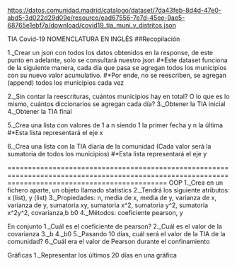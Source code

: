https://datos.comunidad.madrid/catalogo/dataset/7da43feb-8d4d-47e0-abd5-3d022d29d09e/resource/ead67556-7e7d-45ee-9ae5-68765e1ebf7a/download/covid19_tia_muni_y_distritos.json

TIA Covid-19
NOMENCLATURA EN INGLÉS
##Recopilación

1._Crear un json con todos los datos obtenidos en la response, de este punto en adelante, solo se consultará nuestro json
    #*Este dataset funciona de la siguiente manera, cada día que pasa se agregan todos los municipios con su nuevo valor acumulativo.
    #*Por ende, no se reescriben, se agregan (append) todos los municipios cada vez


2._Sin contar la reescrituras, cuántos municipios hay en total? O lo que es lo mismo, cuántos diccionarios se agregan cada día?
3._Obtener la TIA inicial
4._Obtener la TIA final

5._Crea una lista con valores de 1 a n siendo 1 la primer fecha y n la última
    #*Esta lista representará el eje x

6._Crea una lista con la TIA diaria de la comunidad (Cada valor será la sumatoria de todos los municipios)
    #*Esta lista representará el eje y

===================================================================================================================================================
OOP
1._Crea en un fichero aparte, un objeto llamado statistics
2._Tendrá los siguiente atributos: x (list), y (list)
3._Propiedades: n, media de x, media de y, varianza de x, varianza de y, sumatoria xy, sumatoria x^2, sumatoria y^2, sumatoria x^2y^2, covarianza,b b0
4._Métodos: coeficiente pearson, y


En conjunto
1._Cuál es el coeficiente de pearson?
2._Cuál es el valor de la covarianza
3._b
4._b0
5._Pasando 10 días, cuál será el valor de la TIA de la comunidad?
6._Cuál era el valor de Pearson durante el confinamiento

Gráficas
1._Representar los últimos 20 días en una gráfica